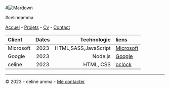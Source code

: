 #![Mardown](https://images.pexels.com/photos/18254255/pexels-photo-18254255/free-photo-of-nourriture-assiette-bureau-ordinateur-portable.jpeg?auto=compress&cs=tinysrgb&w=1260&h=750&dpr=1)

#celineamma



[Accuel](README.md) -  [Projets](projets.md) - [Cv](CV.md) - [Contact]()

|Client|Dates|Technologie|liens|
|:-----------|:-----------:|-----:|:-----|
|Microsoft|2023 |HTML,SASS,JavaScript| [Microsoft](https://account.microsoft.com/account?lang=fr-be) 
|Google|2023|Node.js |[Google](https://www.google.fr/)|
|celine|2023|HTML, CSS |[oclock](https://oclock.io/)|

---

© 2023 - celine amma -  [Me contacter]()
